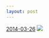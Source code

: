 ```yaml
---
layout: post
---
```


<p>
  <time><a href="/296">2014-03-26</a></time>
  <a href="/296"><img src="{{ site.assets_url }}/296-640.jpg" srcset="{{ site.assets_url }}/296-1280.jpg 1280w, {{ site.assets_url }}/296-960.jpg 960w, {{ site.assets_url }}/296-640.jpg 640w, {{ site.assets_url }}/296-320.jpg 320w" sizes="(min-width: 700px) 50vw, calc(100vw - 2rem)" /></a>
</p>
